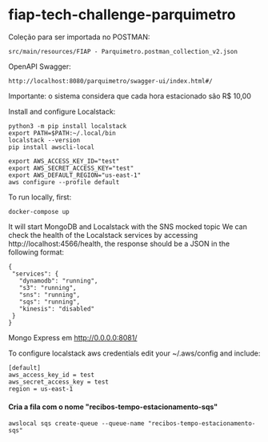 # fiap-tech-challenge-parquimetro

Coleção para ser importada no POSTMAN: 
```
src/main/resources/FIAP - Parquimetro.postman_collection_v2.json
```

OpenAPI Swagger:
```
http://localhost:8080/parquimetro/swagger-ui/index.html#/
```
Importante: o sistema considera que cada hora estacionado são R$ 10,00

Install and configure Localstack:
```shell
python3 -m pip install localstack
export PATH=$PATH:~/.local/bin
localstack --version
pip install awscli-local

export AWS_ACCESS_KEY_ID="test"
export AWS_SECRET_ACCESS_KEY="test"
export AWS_DEFAULT_REGION="us-east-1"
aws configure --profile default
```
To run locally, first:
```shell
docker-compose up
```
It will start MongoDB and Localstack with the SNS mocked topic
We can check the health of the Localstack services by accessing http://localhost:4566/health, the response should be a JSON in the following format:
```
{
 "services": {
   "dynamodb": "running",
   "s3": "running",
   "sns": "running",
   "sqs": "running",
   "kinesis": "disabled"
 }
}
```
Mongo Express em http://0.0.0.0:8081/

To configure localstack aws credentials edit your ~/.aws/config and include:
```shell
[default]
aws_access_key_id = test
aws_secret_access_key = test
region = us-east-1
```

#### Cria a fila com o nome "recibos-tempo-estacionamento-sqs"
```shell
awslocal sqs create-queue --queue-name "recibos-tempo-estacionamento-sqs"
```